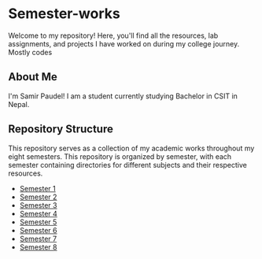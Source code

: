 # Semester-works

Welcome to my repository! Here, you'll find all the resources, lab assignments, and projects I have worked on during my college journey. Mostly codes

## About Me

I'm Samir Paudel! I am a student currently studying Bachelor in CSIT in Nepal. 

## Repository Structure
This repository serves as a collection of my academic works throughout my eight semesters.
This repository is organized by semester, with each semester containing directories for different subjects and their respective resources.

- [Semester 1](#semester-1)
- [Semester 2](#semester-2)
- [Semester 3](#semester-3)
- [Semester 4](#semester-4)
- [Semester 5](#semester-5)
- [Semester 6](#semester-6)
- [Semester 7](#semester-7)
- [Semester 8](#semester-8)
